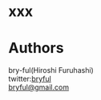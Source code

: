 ﻿# xxx




# Authors

bry-ful(Hiroshi Furuhashi)  
twitter:[bryful](https://twitter.com/bryful)  
bryful@gmail.com  


